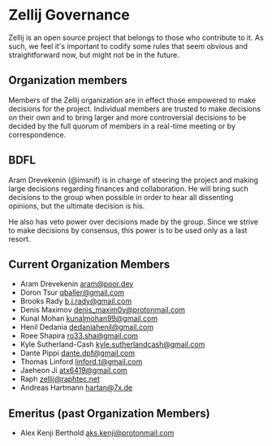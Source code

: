 # Zellij Governance
Zellij is an open source project that belongs to those who contribute to it.
As such, we feel it's important to codify some rules that seem obvious and straightforward now, but might not be in the future.

## Organization members
Members of the Zellij organization are in effect those empowered to make decisions for the project. Individual members are trusted to make decisions on their own and to bring larger and more controversial decisions to be decided by the full quorum of members in a real-time meeting or by correspondence.

## BDFL
Aram Drevekenin (@imsnif) is in charge of steering the project and making large decisions regarding finances and collaboration. He will bring such decisions to the group when possible in order to hear all dissenting opinions, but the ultimate decision is his.

He also has veto power over decisions made by the group. Since we strive to make decisions by consensus, this power is to be used only as a last resort.

## Current Organization Members
* Aram Drevekenin <aram@poor.dev>
* Doron Tsur <qballer@gmail.com>
* Brooks Rady <b.j.rady@gmail.com>
* Denis Maximov <denis_maxim0v@protonmail.com>
* Kunal Mohan <kunalmohan99@gmail.com>
* Henil Dedania <dedaniahenil@gmail.com>
* Roee Shapira <ro33.sha@gmail.com>
* Kyle Sutherland-Cash <kyle.sutherlandcash@gmail.com>
* Dante Pippi <dante.dpf@gmail.com>
* Thomas Linford <linford.t@gmail.com>
* Jaeheon Ji <atx6419@gmail.com>
* Raph <zellij@raphtec.net>
* Andreas Hartmann <hartan@7x.de>

## Emeritus (past Organization Members)
* Alex Kenji Berthold <aks.kenji@protonmail.com>
